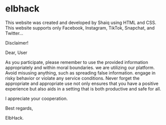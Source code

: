 # elbhack
This website was created and developed by Shaiq using HTML and CSS.
This website supports only Facebook, Instagram, TikTok, Snapchat, and Twitter...


Disclaimer!

Dear, User

As you participate, please remember to use the provided information appropriately and within moral boundaries.
we are utilizing our platform. Avoid misusing anything, such as spreading false information.
engage in risky behavior or violate any service conditions. Never forget the appropriate
and appropriate use not only ensures that you have a positive experience but also aids in a setting that is both productive and safe for all.



I appreciate your cooperation.



Best regards,


ElbHack.
